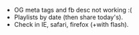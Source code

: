 * OG meta tags and fb desc not working :(
* Playlists by date (then share today's).
* Check in IE, safari, firefox (+with flash).